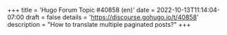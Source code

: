+++
title = 'Hugo Forum Topic #40858 (en)'
date = 2022-10-13T11:14:04-07:00
draft = false
details = 'https://discourse.gohugo.io/t/40858'
description = "How to translate multiple paginated posts?"
+++
